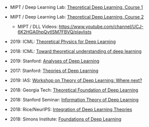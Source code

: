 
* MIPT / Deep Learning Lab: [Theoretical Deep Learning, Course 1](https://github.com/deepmipt/tdl)
* MIPT / Deep Learning Lab: [Theoretical Deep Learning, Course 2](https://github.com/deepmipt/tdl2)
  - MIPT / DLL Videos: https://www.youtube.com/channel/UCJ-6K2HGA0hpQytlSM7FBVQ/playlists

* 2019: ICML: [Theoretical Physics for Deep Learning](https://icml.cc/Conferences/2019/ScheduleMultitrack?event=3531)

* 2018: ICML:  [Toward theoretical understanding of deep learning](https://unsupervised.cs.princeton.edu/deeplearningtutorial.html)

* 2019: Stanford: [Analyses of Deep Learning](https://stats385.github.io/)
* 2017: Stanford: [Theories of Deep Learning](https://stats385.github.io/stats385_2017.github.io/)

* 2019: IAS: [Workshop on Theory of Deep Learning: Where next?](https://www.math.ias.edu/wtdl)

* 2018: Georgia Tech: [Theoretical Foundation of Deep Learning](https://pwp.gatech.edu/fdl-2018/program/)

* 2018: Stanford Seminar: [Information Theory of Deep Learning](https://www.youtube.com/watch?v=XL07WEc2TRI)

* 2018: Rice/NeurIPS: [Integration of Deep Learning Theories](http://nips2018dltheory.rice.edu/)

* 2018: Simons Institute: [Foundations of Deep Learning](https://simons.berkeley.edu/programs/dl2019)
